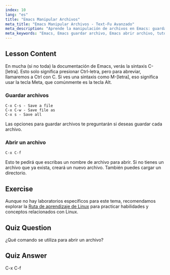 ```yaml
---
index: 10
lang: "es"
title: "Emacs Manipular Archivos"
meta_title: "Emacs Manipular Archivos - Text-Fu Avanzado"
meta_description: "Aprende la manipulación de archivos en Emacs: guardar, guardar como y abrir archivos usando los comandos C-x C-s, C-x C-w y C-x C-f. ¡Domina las operaciones esenciales de archivos en Emacs!"
meta_keywords: "Emacs, Emacs guardar archivo, Emacs abrir archivo, tutorial Emacs, comandos Linux, Emacs para principiantes, guía Emacs"
---
```


## Lesson Content

En mucha (si no toda) la documentación de Emacs, verás la sintaxis C-[letra]. Esto solo significa presionar Ctrl-letra, pero para abreviar, llamaremos a Ctrl con C. Si ves una sintaxis como M-[letra], eso significa usar la tecla Meta, que comúnmente es la tecla Alt.

### Guardar archivos

```
C-x C-s - Save a file
C-x C-w - Save file as
C-x s - Save all
```

Las opciones para guardar archivos te preguntarán si deseas guardar cada archivo.

### Abrir un archivo

```
C-x C-f
```

Esto te pedirá que escribas un nombre de archivo para abrir. Si no tienes un archivo que ya exista, creará un nuevo archivo. También puedes cargar un directorio.

## Exercise

Aunque no hay laboratorios específicos para este tema, recomendamos explorar la [Ruta de aprendizaje de Linux](https://labex.io/es/learn/linux) para practicar habilidades y conceptos relacionados con Linux.

## Quiz Question

¿Qué comando se utiliza para abrir un archivo?

## Quiz Answer

C-x C-f
